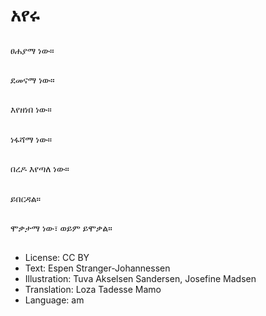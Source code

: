 # አየሩ

##
ፀሐያማ ነው።

##
ደመናማ ነው።

##
እየዘነበ ነው።

##
ነፋሻማ ነው።

##
በረዶ እየጣለ ነው።

##
ይበርዳል።

##
ሞቃታማ ነው፣ ወይም ይሞቃል።

##
* License: CC BY
* Text: Espen Stranger-Johannessen
* Illustration: Tuva Akselsen Sandersen, Josefine Madsen
* Translation: Loza Tadesse Mamo
* Language: am
